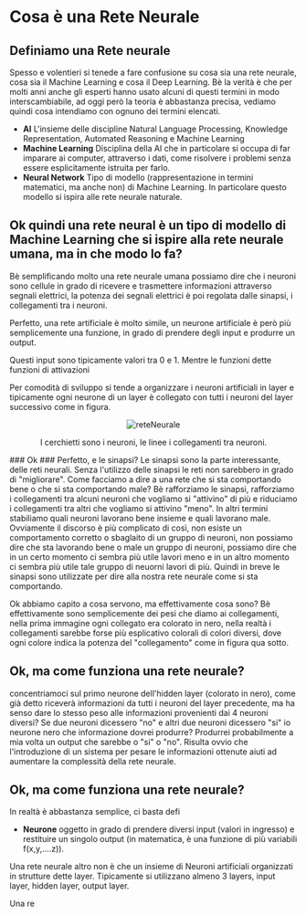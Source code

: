 # Cosa è una Rete Neurale #

## Definiamo una Rete neurale ##
Spesso e volentieri si tenede a fare confusione su cosa sia una rete neurale, cosa sia il Machine Learning e cosa il Deep Learning. Bè la verità è che per molti anni anche gli esperti hanno usato alcuni di questi termini in modo interscambiabile, ad oggi però
la teoria è abbastanza precisa, vediamo quindi cosa intendiamo con ognuno dei termini elencati.
- **AI** L'insieme delle discipline Natural Language Processing, Knowledge Representation, Automated Reasoning e Machine Learning
- **Machine Learning** Disciplina della AI che in particolare si occupa di far imparare ai computer, attraverso i dati, come risolvere i problemi senza essere esplicitamente istruita per farlo.
- **Neural Network** Tipo di modello (rappresentazione in termini matematici, ma anche non) di Machine Learning. In particolare questo modello si ispira alle rete neurale naturale.

## Ok quindi una rete neural è un tipo di modello di Machine Learning che si ispire alla rete neurale umana, ma in che modo lo fa? ##

Bè semplificando molto una rete neurale umana possiamo dire che i neuroni sono cellule in grado di ricevere e trasmettere informazioni attraverso segnali elettrici, la potenza dei segnali elettrici è poi regolata dalle sinapsi, i collegamenti tra i neuroni.

Perfetto, una rete artificiale è molto simile, un neurone artificiale è però più semplicemente una funzione, in grado di prendere degli input e produrre un output. 

Questi input sono tipicamente valori tra 0 e 1. Mentre le funzioni dette funzioni di attivazioni

Per comodità di sviluppo si tende a organizzare i neuroni artificiali in layer e tipicamente ogni neurone di un layer è collegato con tutti i neuroni del layer successivo come in figura.

<p align="center">
  <img src="https://github.com/user-attachments/assets/79441ba7-54d5-4807-b2b3-586e829446a2" alt="reteNeurale">
</p>
<p align="center">
  I cerchietti sono i neuroni, le linee i collegamenti tra neuroni.
</p>
### Ok ###
Perfetto, e le sinapsi? Le sinapsi sono la parte interessante, delle reti neurali. Senza l'utilizzo delle sinapsi le reti non sarebbero in grado di "migliorare". Come facciamo a dire a una rete che si sta comportando bene o che si sta comportando male? Bè rafforziamo le sinapsi, rafforziamo i collegamenti tra alcuni neuroni che vogliamo si "attivino" di più e riduciamo i collegamenti tra altri che vogliamo si attivino "meno". In altri termini stabiliamo quali neuroni lavorano bene insieme e quali lavorano male.
Ovviamente il discorso è più complicato di così, non esiste un comportamento corretto o sbaglaito di un gruppo di neuroni, non possiamo dire che sta lavorando bene o male un gruppo di neuroni, possiamo dire che in un certo momento ci sembra più utile lavori meno e in un altro momento ci sembra più utile tale gruppo di neuorni lavori di più. 
Quindi in breve le sinapsi sono utilizzate per dire alla nostra rete neurale come si sta comportando.

Ok abbiamo capito a cosa servono, ma effettivamente cosa sono? Bè effettivamente sono semplicemente dei pesi che diamo ai collegamenti, nella prima immagine ogni collegato era colorato in nero, nella realtà i collegamenti sarebbe forse più esplicativo colorali di colori diversi, dove ogni colore indica la potenza del "collegamento" come in figura qua sotto.

## Ok, ma come funziona una rete neurale?

concentriamoci sul primo neurone dell'hidden layer (colorato in nero), come già detto riceverà informazioni da tutti i neuroni del layer precedente, ma ha senso dare lo stesso peso alle informazioni provenienti dai 4 neuroni diversi? Se due neuroni dicessero "no" e altri due neuroni dicessero "si" io neurone nero che informazione dovrei produrre? Produrrei probabilmente a mia volta un output che sarebbe o "si" o "no". Risulta ovvio che l'introduzione di un sistema per pesare le informazioni ottenute aiuti ad aumentare la complessità della rete neurale.

## Ok, ma come funziona una rete neurale?

In realtà è abbastanza semplice, ci basta defi
- **Neurone** oggetto in grado di prendere diversi input (valori in ingresso) e restituire un singolo output (in matematica, è una funzione di più variabili f(x,y,....z)). 

Una rete neurale altro non è che un insieme di Neuroni artificiali organizzati in strutture dette layer. Tipicamente si utilizzano almeno 3 layers, input layer, hidden layer, output layer.


Una re
